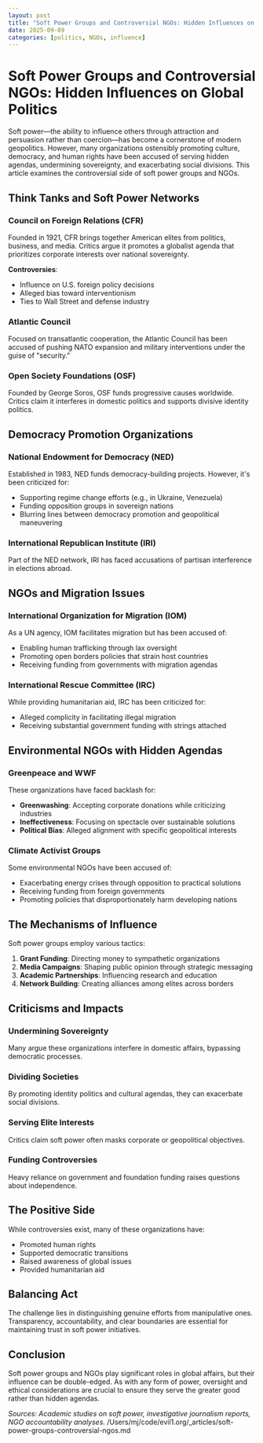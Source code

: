```yaml
---
layout: post
title: "Soft Power Groups and Controversial NGOs: Hidden Influences on Global Politics"
date: 2025-09-09
categories: [politics, NGOs, influence]
---
```


# Soft Power Groups and Controversial NGOs: Hidden Influences on Global Politics

Soft power—the ability to influence others through attraction and persuasion rather than coercion—has become a cornerstone of modern geopolitics. However, many organizations ostensibly promoting culture, democracy, and human rights have been accused of serving hidden agendas, undermining sovereignty, and exacerbating social divisions. This article examines the controversial side of soft power groups and NGOs.

## Think Tanks and Soft Power Networks

### Council on Foreign Relations (CFR)
Founded in 1921, CFR brings together American elites from politics, business, and media. Critics argue it promotes a globalist agenda that prioritizes corporate interests over national sovereignty.

**Controversies**:
- Influence on U.S. foreign policy decisions
- Alleged bias toward interventionism
- Ties to Wall Street and defense industry

### Atlantic Council
Focused on transatlantic cooperation, the Atlantic Council has been accused of pushing NATO expansion and military interventions under the guise of "security."

### Open Society Foundations (OSF)
Founded by George Soros, OSF funds progressive causes worldwide. Critics claim it interferes in domestic politics and supports divisive identity politics.

## Democracy Promotion Organizations

### National Endowment for Democracy (NED)
Established in 1983, NED funds democracy-building projects. However, it's been criticized for:
- Supporting regime change efforts (e.g., in Ukraine, Venezuela)
- Funding opposition groups in sovereign nations
- Blurring lines between democracy promotion and geopolitical maneuvering

### International Republican Institute (IRI)
Part of the NED network, IRI has faced accusations of partisan interference in elections abroad.

## NGOs and Migration Issues

### International Organization for Migration (IOM)
As a UN agency, IOM facilitates migration but has been accused of:
- Enabling human trafficking through lax oversight
- Promoting open borders policies that strain host countries
- Receiving funding from governments with migration agendas

### International Rescue Committee (IRC)
While providing humanitarian aid, IRC has been criticized for:
- Alleged complicity in facilitating illegal migration
- Receiving substantial government funding with strings attached

## Environmental NGOs with Hidden Agendas

### Greenpeace and WWF
These organizations have faced backlash for:
- **Greenwashing**: Accepting corporate donations while criticizing industries
- **Ineffectiveness**: Focusing on spectacle over sustainable solutions
- **Political Bias**: Alleged alignment with specific geopolitical interests

### Climate Activist Groups
Some environmental NGOs have been accused of:
- Exacerbating energy crises through opposition to practical solutions
- Receiving funding from foreign governments
- Promoting policies that disproportionately harm developing nations

## The Mechanisms of Influence

Soft power groups employ various tactics:
1. **Grant Funding**: Directing money to sympathetic organizations
2. **Media Campaigns**: Shaping public opinion through strategic messaging
3. **Academic Partnerships**: Influencing research and education
4. **Network Building**: Creating alliances among elites across borders

## Criticisms and Impacts

### Undermining Sovereignty
Many argue these organizations interfere in domestic affairs, bypassing democratic processes.

### Dividing Societies
By promoting identity politics and cultural agendas, they can exacerbate social divisions.

### Serving Elite Interests
Critics claim soft power often masks corporate or geopolitical objectives.

### Funding Controversies
Heavy reliance on government and foundation funding raises questions about independence.

## The Positive Side

While controversies exist, many of these organizations have:
- Promoted human rights
- Supported democratic transitions
- Raised awareness of global issues
- Provided humanitarian aid

## Balancing Act

The challenge lies in distinguishing genuine efforts from manipulative ones. Transparency, accountability, and clear boundaries are essential for maintaining trust in soft power initiatives.

## Conclusion

Soft power groups and NGOs play significant roles in global affairs, but their influence can be double-edged. As with any form of power, oversight and ethical considerations are crucial to ensure they serve the greater good rather than hidden agendas.

*Sources: Academic studies on soft power, investigative journalism reports, NGO accountability analyses.*</content>
<parameter name="filePath">/Users/mj/code/evil1.org/_articles/soft-power-groups-controversial-ngos.md
